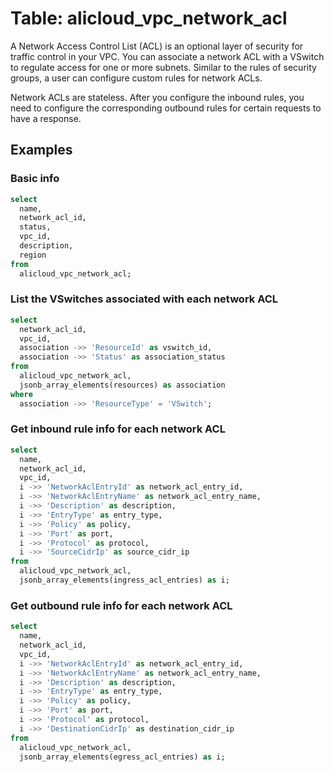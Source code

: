 # Table: alicloud_vpc_network_acl

A Network Access Control List (ACL) is an optional layer of security for traffic control in your VPC. You can associate a network ACL with a VSwitch to regulate access for one or more subnets. Similar to the rules of security groups, a user can configure custom rules for network ACLs.

Network ACLs are stateless. After you configure the inbound rules, you need to configure the corresponding outbound rules for certain requests to have a response.

## Examples

### Basic info

```sql
select
  name,
  network_acl_id,
  status,
  vpc_id,
  description,
  region
from
  alicloud_vpc_network_acl;
```

### List the VSwitches associated with each network ACL

```sql
select
  network_acl_id,
  vpc_id,
  association ->> 'ResourceId' as vswitch_id,
  association ->> 'Status' as association_status
from
  alicloud_vpc_network_acl,
  jsonb_array_elements(resources) as association
where
  association ->> 'ResourceType' = 'VSwitch';
```

### Get inbound rule info for each network ACL

```sql
select
  name,
  network_acl_id,
  vpc_id,
  i ->> 'NetworkAclEntryId' as network_acl_entry_id,
  i ->> 'NetworkAclEntryName' as network_acl_entry_name,
  i ->> 'Description' as description,
  i ->> 'EntryType' as entry_type,
  i ->> 'Policy' as policy,
  i ->> 'Port' as port,
  i ->> 'Protocol' as protocol,
  i ->> 'SourceCidrIp' as source_cidr_ip
from
  alicloud_vpc_network_acl,
  jsonb_array_elements(ingress_acl_entries) as i;
```

### Get outbound rule info for each network ACL

```sql
select
  name,
  network_acl_id,
  vpc_id,
  i ->> 'NetworkAclEntryId' as network_acl_entry_id,
  i ->> 'NetworkAclEntryName' as network_acl_entry_name,
  i ->> 'Description' as description,
  i ->> 'EntryType' as entry_type,
  i ->> 'Policy' as policy,
  i ->> 'Port' as port,
  i ->> 'Protocol' as protocol,
  i ->> 'DestinationCidrIp' as destination_cidr_ip
from
  alicloud_vpc_network_acl,
  jsonb_array_elements(egress_acl_entries) as i;
```
